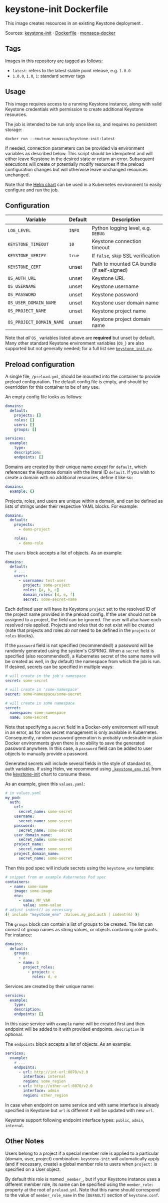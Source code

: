 keystone-init Dockerfile
========================

This image creates resources in an existing Keystone deployment .

Sources: [keystone-init][1] &middot; [Dockerfile][2] &middot; [monasca-docker][3]

Tags
----

Images in this repository are tagged as follows:

 * `latest`: refers to the latest stable point release, e.g. `1.0.0`
 * `1.0.0`, `1.0`, `1`: standard semver tags

Usage
-----

This image requires access to a running Keystone instance, along with valid
Keystone credentials with permission to create additional Keystone resources.

The job is intended to be run only once like so, and requires no persistent
storage:

    docker run --rm=true monasca/keystone-init:latest

If needed, connection parameters can be provided via environment variables as
described below. This script should be idempotent and will either leave Keystone
in the desired state or return an error. Subsequent executions will create or
potentially modify resources if the preload configuration changes but will
otherwise leave unchanged resources unchanged.

Note that the [Helm chart][4] can be used in a Kubernetes environment to easily
configure and run the job.

Configuration
-------------

| Variable           | Default          | Description                      |
|--------------------|------------------|----------------------------------|
| `LOG_LEVEL`        | `INFO` | Python logging level, e.g. `DEBUG`         |
| `KEYSTONE_TIMEOUT` | `10`   | Keystone connection timeout                |
| `KEYSTONE_VERIFY`  | `true` | If `false`, skip SSL verification          |
| `KEYSTONE_CERT`    | unset  | Path to mounted CA bundle (if self-signed) |
| `OS_AUTH_URL`            | unset | Keystone URL                          |
| `OS_USERNAME`            | unset | Keystone username                     |
| `OS_PASSWORD`            | unset | Keystone password                     |
| `OS_USER_DOMAIN_NAME`    | unset | Keystone user domain name             |
| `OS_PROJECT_NAME`        | unset | Keystone project name                 |
| `OS_PROJECT_DOMAIN_NAME` | unset | Keystone project domain name          |

Note that *all* `OS_` variables listed above are **required** but unset by
default. Many other standard Keystone environment variables (`OS_`) are also
supported but not generally needed; for a full list see [`keystone_init.py`][5].

Preload configuration
---------------------

A single file, `/preload.yml`, should be mounted into the container to provide
preload configuration. The default config file is empty, and should be
overridden for this container to be of any use.

An empty config file looks as follows:

```yaml
domains:
  default:
    projects: []
    roles: []
    users: []
    groups: []

services:
  example:
    type:
    description:
    endpoints: []
```

Domains are created by their unique name *except* for `default`, which
references the Keystone domain with the literal ID `default`. If you wish to
create a domain with no additional resources, define it like so:

```yaml
domains:
  example: {}
```

Projects, roles, and users are unique within a domain, and can be defined as
lists of strings under their respective YAML blocks. For example:

```yaml
domains:
  default:
    projects:
      - demo-project

    roles:
      - demo-role
```

The `users` block accepts a list of objects. As an example:

```yaml
domains:
  default:
    # ...
    users:
      - username: test-user
        project: some-project
        roles: [a, b, c]
        domain_roles: [d, e, f]
        secret: some-secret-name
```

Each defined user will have its Keystone `project` set to the resolved ID of
the project name provided in the preload config. If the user should not be
assigned to a project, the field can be ignored. The user will also have each
resolved role applied. Projects and roles that do not exist will be created
(note that projects and roles *do not* need to be defined in the `projects` or
`roles` blocks).

If the `password` field is not specified (recommended!) a password will be
randomly generated using the system's CSPRNG. When a `secret` field is specified
(also recommended!), a Kubernetes secret of the same name will be created as
well, in (by default) the namespace from which the job is run. If desired,
secrets can be specified in multiple ways:

```yaml
# will create in the job's namespace
secret: some-secret

# will create in 'some-namespace'
secret: some-namespace/some-secret

# will create in some namespace
secret:
  namespace: some-namespace
  name: some-secret
```

Note that specifying a `secret` field in a Docker-only environment will result
in an error, as for now secret management is only available in Kubernetes.
Consequently, random password generation is probably undesirable in plain Docker
environments given there is no ability to save the generated password anywhere.
In this case, a `password` field can be added to user objects to manually
provide a password.

Generated secrets will include several fields in the style of standard `OS_`
auth variables. If using Helm, we recommend using [`_keystone_env.tpl`][6] from
the [keystone-init][4] chart to consume these.

As an example, given this `values.yaml`:
```yaml
# in values.yaml
my_pod:
  auth:
    url:
      secret_name: some-secret
    username:
      secret_name: some-secret
    password:
      secret_name: some-secret
    user_domain_name:
      secret_name: some-secret
    project_name:
      secret_name: some-secret
    project_domain_name:
      secret_name: some-secret
```

Then this pod spec will include secrets using the `keystone_env` template:
```yaml
# snippet from an example Kubernetes Pod spec
containers:
  - name: some-name
    image: some-image
    env:
      - name: MY_VAR
        value: some-value
# adjust indent() as necessary
{{ include "keystone_env" .Values.my_pod.auth | indent(6) }}
```

The `groups` block can contain a list of groups to be created. The list
can consist of group names as string values, or objects containing role
grants. For instance:
```yaml
domains:
  default:
    groups:
      - a
      - name: b
        project_roles:
          - project: c
            roles: d, e

```

Services are created by their unique name:
```yaml
services:
  example:
    type:
    description:
    endpoints: []
```
In this case service with `example` name will be created first and then
endpoint will be added to it with provided endpoints.
`description` is optional.

The `endpoints` block accepts a list of objects. As an example:
```yaml
services:
  example:
    # ...
    endpoints:
      - url: http://int-url:8070/v2.0
        interface: internal
        region: some_region
      - url: http://other-url:8070/v2.0
        interface: admin
        region: other_region
```
In case when endpoint on same service and with same interface is already
specified in Keystone but `url` is different it will be updated with new `url`.

Keystone support following endpoint interface types:
`public`, `admin`, `internal`.

Other Notes
-----------

Users belong to a project if a special member role is applied to a particular
(domain, user, project) combination. `keystone-init` will automatically apply
(and if necessary, create) a global member role to users when `project:` is
specified on a User object.

By default this role is named `_member_`, but if your Keystone instance uses a
different member role, its name can be specified using the `member_role:`
property at the root of `preload.yml`. Note that this name should correspond to
the value of `member_role_name` in the `[DEFAULT]` section of `keystone.conf`.


[1]: https://github.com/monasca/monasca-docker/blob/master/keystone-init/
[2]: https://github.com/monasca/monasca-docker/blob/master/keystone-init/Dockerfile
[3]: https://github.com/monasca/monasca-docker/
[4]: https://github.com/monasca/monasca-helm/tree/master/keystone-init
[5]: https://github.com/monasca/monasca-docker/blob/7a7a6032c29ebba3a33e6af29566fd26243cf3ba/keystone-init/keystone_init.py#L39
[6]: https://github.com/monasca/monasca-helm/blob/master/keystone-init/templates/_keystone_env.tpl
